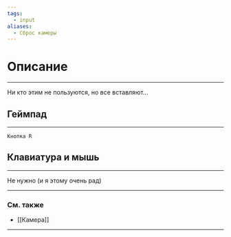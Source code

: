```yaml
---
tags:
  - input
aliases:
  - Сброс камеры
---
```

# Описание
___
Ни кто этим не пользуются, но все вставляют...
## Геймпад
___
`Кнопка R`
## Клавиатура и мышь
___
Не нужно (и я этому очень рад)
___
### См. также
- [[Камера]]
___
